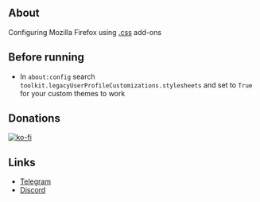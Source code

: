 ## About
Configuring Mozilla Firefox using [.css](https://github.com/lowl1f3/Firefox/tree/main/chrome) add-ons

## Before running

* In `about:config` search `toolkit.legacyUserProfileCustomizations.stylesheets` and set to `True` for your custom themes to work

## Donations

[![ko-fi](https://www.ko-fi.com/img/githubbutton_sm.svg)](https://ko-fi.com/lowlife)

## Links

* [Telegram](https://t.me/lowlif3)
* [Discord](https://discord.com/users/330825971835863042)
